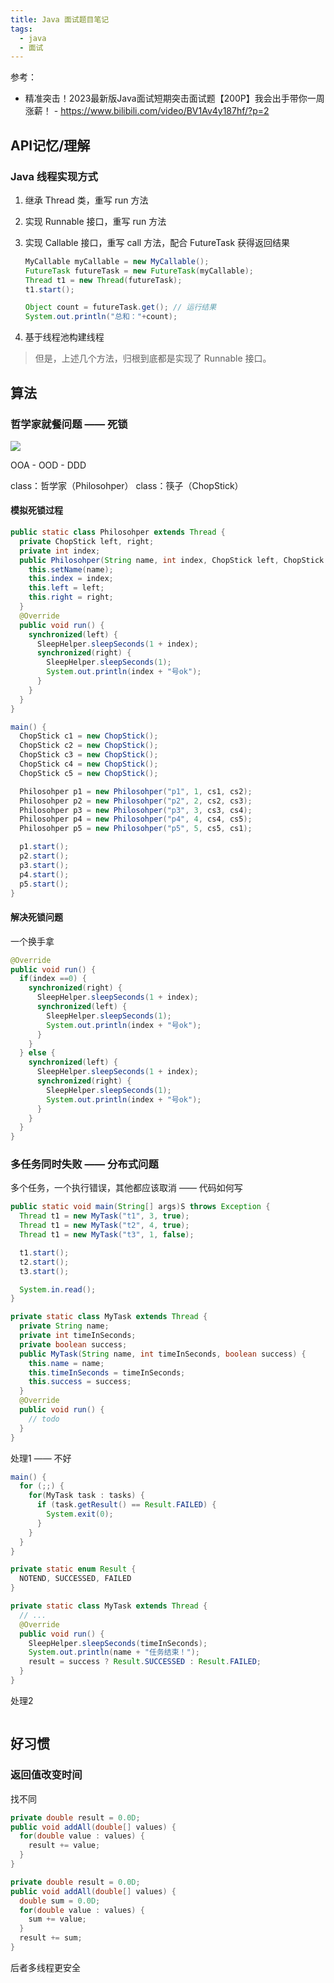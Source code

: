 ```yaml
---
title: Java 面试题目笔记
tags:
  - java
  - 面试
---
```


参考：

+ 精准突击！2023最新版Java面试短期突击面试题【200P】我会出手带你一周涨薪！ - <https://www.bilibili.com/video/BV1Av4y187hf/?p=2>

## API记忆/理解

### Java 线程实现方式

1. 继承 Thread 类，重写 run 方法
2. 实现 Runnable 接口，重写 run 方法
3. 实现 Callable 接口，重写 call 方法，配合 FutureTask 获得返回结果

    ```java
    MyCallable myCallable = new MyCallable();
    FutureTask futureTask = new FutureTask(myCallable);
    Thread t1 = new Thread(futureTask);
    t1.start();
    
    Object count = futureTask.get(); // 运行结果
    System.out.println("总和："+count);
    ```

4. 基于线程池构建线程

> 但是，上述几个方法，归根到底都是实现了 Runnable 接口。

## 算法

### 哲学家就餐问题 —— 死锁

[![](https://book.awesome-go.fun/uploads/images/gallery/2023-11/scaled-1680-/sJ6P4zTViZU8xWCg-image-1699604189026.png)](https://book.awesome-go.fun/uploads/images/gallery/2023-11/sJ6P4zTViZU8xWCg-image-1699604189026.png)

OOA - OOD - DDD

class：哲学家（Philosohper） class：筷子（ChopStick）

#### 模拟死锁过程

```java
public static class Philosohper extends Thread {
  private ChopStick left, right;
  private int index;
  public Philosohper(String name, int index, ChopStick left, ChopStick right) {
    this.setName(name);
    this.index = index;
    this.left = left;
    this.right = right;
  }
  @Override
  public void run() {
    synchronized(left) {
      SleepHelper.sleepSeconds(1 + index);
      synchronized(right) {
        SleepHelper.sleepSeconds(1);
        System.out.println(index + "号ok");
      }
    }
  }
}

main() {
  ChopStick c1 = new ChopStick();
  ChopStick c2 = new ChopStick();
  ChopStick c3 = new ChopStick();
  ChopStick c4 = new ChopStick();
  ChopStick c5 = new ChopStick();

  Philosohper p1 = new Philosohper("p1", 1, cs1, cs2);
  Philosohper p2 = new Philosohper("p2", 2, cs2, cs3);
  Philosohper p3 = new Philosohper("p3", 3, cs3, cs4);
  Philosohper p4 = new Philosohper("p4", 4, cs4, cs5);
  Philosohper p5 = new Philosohper("p5", 5, cs5, cs1);

  p1.start();
  p2.start();
  p3.start();
  p4.start();
  p5.start();
}
```

#### 解决死锁问题

一个换手拿

```java
@Override
public void run() {
  if(index ==0) {
    synchronized(right) {
      SleepHelper.sleepSeconds(1 + index);
      synchronized(left) {
        SleepHelper.sleepSeconds(1);
        System.out.println(index + "号ok");
      }
    }
  } else {
    synchronized(left) {
      SleepHelper.sleepSeconds(1 + index);
      synchronized(right) {
        SleepHelper.sleepSeconds(1);
        System.out.println(index + "号ok");
      }
    }
  }
}
```

### 多任务同时失败 —— 分布式问题

多个任务，一个执行错误，其他都应该取消 —— 代码如何写

```java
public static void main(String[] args)S throws Exception {
  Thread t1 = new MyTask("t1", 3, true);
  Thread t1 = new MyTask("t2", 4, true);
  Thread t1 = new MyTask("t3", 1, false);

  t1.start();
  t2.start();
  t3.start();

  System.in.read();
}

private static class MyTask extends Thread {
  private String name;
  private int timeInSeconds;
  private boolean success;
  public MyTask(String name, int timeInSeconds, boolean success) {
    this.name = name;
    this.timeInSeconds = timeInSeconds;
    this.success = success;
  }
  @Override
  public void run() {
    // todo
  }
}
```

处理1 —— 不好

```java
main() {
  for (;;) {
    for(MyTask task : tasks) {
      if (task.getResult() == Result.FAILED) {
        System.exit(0);
      }
    }
  }
}

private static enum Result {
  NOTEND, SUCCESSED, FAILED
}

private static class MyTask extends Thread {
  // ...
  @Override
  public void run() {
    SleepHelper.sleepSeconds(timeInSeconds);
    System.out.println(name + "任务结束！");
    result = success ? Result.SUCCESSED : Result.FAILED;
  }
}
```

处理2

```java

```

## 好习惯

### 返回值改变时间

找不同

```java
private double result = 0.0D;
public void addAll(double[] values) {
  for(double value : values) {
    result += value;
  }
}
```

```java
private double result = 0.0D;
public void addAll(double[] values) {
  double sum = 0.0D;
  for(double value : values) {
    sum += value;
  }
  result += sum;
}
```

后者多线程更安全
